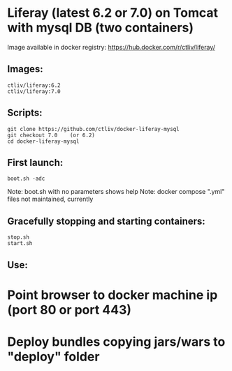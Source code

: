 Liferay (latest 6.2 or 7.0) on Tomcat with mysql DB (two containers)
====================================================================

Image available in docker registry: https://hub.docker.com/r/ctliv/liferay/

## Images:

```
ctliv/liferay:6.2
ctliv/liferay:7.0
```

## Scripts:

```
git clone https://github.com/ctliv/docker-liferay-mysql
git checkout 7.0    (or 6.2)
cd docker-liferay-mysql
```

## First launch:

```
boot.sh -adc
```

Note: boot.sh with no parameters shows help
Note: docker compose ".yml" files not maintained, currently

## Gracefully stopping and starting containers:

```
stop.sh
start.sh
```

## Use:

# Point browser to docker machine ip (port 80 or port 443)

# Deploy bundles copying jars/wars to "deploy" folder
